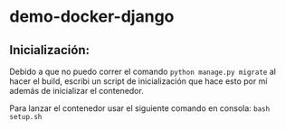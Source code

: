 # demo-docker-django

## Inicialización:
Debido a que no puedo correr el comando ```python manage.py migrate``` al hacer el build, escribi un script de inicialización
que hace esto por mí además de inicializar el contenedor.

Para lanzar el contenedor usar el siguiente comando en consola:
```bash setup.sh ```

